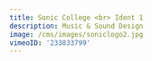 ```yaml
---
title: Sonic College <br> Ident 1
description: Music & Sound Design
image: /cms/images/soniclogo2.jpg
vimeoID: '233833799'
---
```









